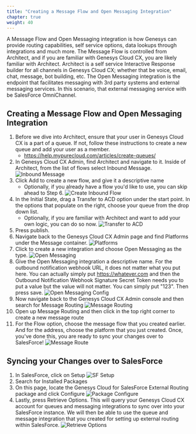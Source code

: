 ```yaml
---
title: "Creating a Message Flow and Open Messaging Integration"
chapter: true
weight: 40
---
```


A Message Flow and Open Messaging integration is how Genesys can provide routing capabilities, self service options, data lookups through integrations and much more. The Message Flow is controlled from Architect, and if you are familiar with Genesys Cloud CX, you are likely familiar with Architect. Architect is a self service Interactive Response builder for all channels in Genesys Cloud CX; whether that be voice, email, chat, message, bot building, etc. The Open Messaging integration is the endpoint that facilitates messaging with 3rd party systems and external messaging services. In this scenario, that external messaging service with be SalesForce OmniChannel.

## Creating a Message Flow and Open Messaging Integration
1. Before we dive into Architect, ensure that your user in Genesys Cloud CX is a part of a queue. If not, follow these instructions to create a new queue and add your user as a member.
    - https://help.mypurecloud.com/articles/create-queues/
2. In Genesys Cloud CX Admin, find Architect and navigate to it. Inside of Architect, from the list of flows select Inbound Message.
![Inbound Message](/images/inboundMessage.jpg)
3. Click Add to create a new flow, and give it a descriptive name
    - Optionally, if you already have a flow you'd like to use, you can skip ahead to Step 6.
    ![Create Inbound Flow](/images/createInboundFlow.jpg)
4. In the Initial State, drag a Transfer to ACD option under the start point. In the options that populate on the right, choose your queue from the drop down list.
    - Optionally, if you are familiar with Architect and want to add your own logic, you can do so now.
    ![Transfer to ACD](/images/transferToACD.jpg)
5. Press publish.
6. Navigate back to the Genesys Cloud CX Admin page and find Platforms under the Message container.
![Platforms](/images/platforms.jpg)
7. Click to create a new integration and choose Open Messaging as the type.
![Open Messaging](/images/openMessaging.jpg)
8. Give the Open Messaging integration a descriptive name. For the outbound notification webhook URL, it does not matter what you put here. You can actually simply put https://whatever.com and then the Outbound Notification Webhook Signature Secret Token needs you to put a value but the value will not matter. You can simply put "123". Then press save.
![Open Messaging Config](/images/openMessagingConfig.jpg)
9. Now navigate back to the Genesys Cloud CX Admin console and then search for Message Routing
![Message Routing](/images/messageRouting.jpg)
10. Open up Message Routing and then click in the top right corner to create a new message route
11. For the Flow option, choose the message flow that you created earlier. And for the address, choose the platform that you just created. Once, you've done this, you are ready to sync your changes over to SalesForce!
![Message Route](/images/messageRoute.jpg)


## Syncing your Changes over to SalesForce
1. In SalesForce, click on Setup
![SF Setup](/images/SFSetup.jpg)
2. Search for Installed Packages
3. On this page, locate the Genesys Cloud for SalesForce External Routing package and click Configure
![Package Configure](/images/packageConfigure.jpg)
4. Lastly, press Retrieve Options. This will query your Genesys Cloud CX account for queues and messaging integrations to sync over into your SalesForce instance. We will then be able to use the queue and message integration that you created for setting up external routing within SalesForce.
![Retrieve Options](/images/retrieveOptions.jpg)
